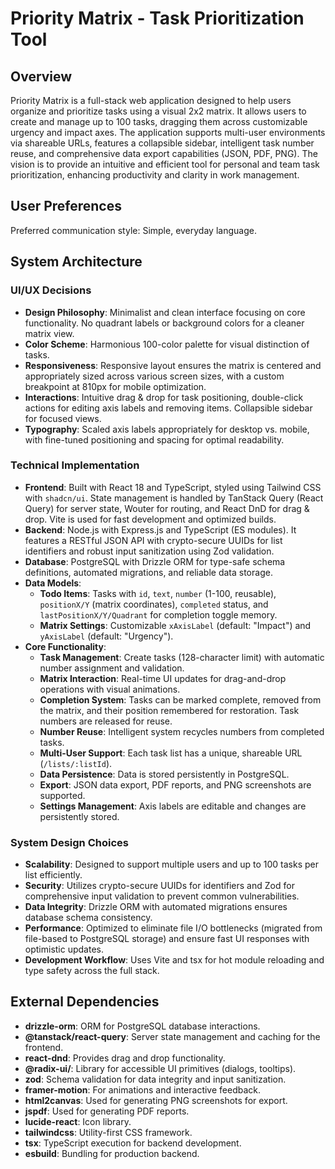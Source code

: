 # Priority Matrix - Task Prioritization Tool

## Overview
Priority Matrix is a full-stack web application designed to help users organize and prioritize tasks using a visual 2x2 matrix. It allows users to create and manage up to 100 tasks, dragging them across customizable urgency and impact axes. The application supports multi-user environments via shareable URLs, features a collapsible sidebar, intelligent task number reuse, and comprehensive data export capabilities (JSON, PDF, PNG). The vision is to provide an intuitive and efficient tool for personal and team task prioritization, enhancing productivity and clarity in work management.

## User Preferences
Preferred communication style: Simple, everyday language.

## System Architecture

### UI/UX Decisions
- **Design Philosophy**: Minimalist and clean interface focusing on core functionality. No quadrant labels or background colors for a cleaner matrix view.
- **Color Scheme**: Harmonious 100-color palette for visual distinction of tasks.
- **Responsiveness**: Responsive layout ensures the matrix is centered and appropriately sized across various screen sizes, with a custom breakpoint at 810px for mobile optimization.
- **Interactions**: Intuitive drag & drop for task positioning, double-click actions for editing axis labels and removing items. Collapsible sidebar for focused views.
- **Typography**: Scaled axis labels appropriately for desktop vs. mobile, with fine-tuned positioning and spacing for optimal readability.

### Technical Implementation
- **Frontend**: Built with React 18 and TypeScript, styled using Tailwind CSS with `shadcn/ui`. State management is handled by TanStack Query (React Query) for server state, Wouter for routing, and React DnD for drag & drop. Vite is used for fast development and optimized builds.
- **Backend**: Node.js with Express.js and TypeScript (ES modules). It features a RESTful JSON API with crypto-secure UUIDs for list identifiers and robust input sanitization using Zod validation.
- **Database**: PostgreSQL with Drizzle ORM for type-safe schema definitions, automated migrations, and reliable data storage.
- **Data Models**:
    - **Todo Items**: Tasks with `id`, `text`, `number` (1-100, reusable), `positionX/Y` (matrix coordinates), `completed` status, and `lastPositionX/Y/Quadrant` for completion toggle memory.
    - **Matrix Settings**: Customizable `xAxisLabel` (default: "Impact") and `yAxisLabel` (default: "Urgency").
- **Core Functionality**:
    - **Task Management**: Create tasks (128-character limit) with automatic number assignment and validation.
    - **Matrix Interaction**: Real-time UI updates for drag-and-drop operations with visual animations.
    - **Completion System**: Tasks can be marked complete, removed from the matrix, and their position remembered for restoration. Task numbers are released for reuse.
    - **Number Reuse**: Intelligent system recycles numbers from completed tasks.
    - **Multi-User Support**: Each task list has a unique, shareable URL (`/lists/:listId`).
    - **Data Persistence**: Data is stored persistently in PostgreSQL.
    - **Export**: JSON data export, PDF reports, and PNG screenshots are supported.
    - **Settings Management**: Axis labels are editable and changes are persistently stored.

### System Design Choices
- **Scalability**: Designed to support multiple users and up to 100 tasks per list efficiently.
- **Security**: Utilizes crypto-secure UUIDs for identifiers and Zod for comprehensive input validation to prevent common vulnerabilities.
- **Data Integrity**: Drizzle ORM with automated migrations ensures database schema consistency.
- **Performance**: Optimized to eliminate file I/O bottlenecks (migrated from file-based to PostgreSQL storage) and ensure fast UI responses with optimistic updates.
- **Development Workflow**: Uses Vite and tsx for hot module reloading and type safety across the full stack.

## External Dependencies

- **drizzle-orm**: ORM for PostgreSQL database interactions.
- **@tanstack/react-query**: Server state management and caching for the frontend.
- **react-dnd**: Provides drag and drop functionality.
- **@radix-ui/**: Library for accessible UI primitives (dialogs, tooltips).
- **zod**: Schema validation for data integrity and input sanitization.
- **framer-motion**: For animations and interactive feedback.
- **html2canvas**: Used for generating PNG screenshots for export.
- **jspdf**: Used for generating PDF reports.
- **lucide-react**: Icon library.
- **tailwindcss**: Utility-first CSS framework.
- **tsx**: TypeScript execution for backend development.
- **esbuild**: Bundling for production backend.